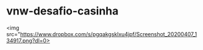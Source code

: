 # vnw-desafio-casinha

<img src="https://www.dropbox.com/s/pgqakgsklxu4jpf/Screenshot_20200407_134917.png?dl=0>
